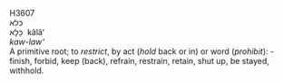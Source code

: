 <body>
  <p>H3607<br>  כּלא  <br> כָּלָא  ‎  kâlâ‘  <br><i>kaw-law‘ </i><br>A primitive root; to <i>restrict</i>, by act (<i>hold</i> back or in) or word (<i>prohibit</i>): - finish, forbid, keep (back), refrain, restrain, retain, shut up, be stayed, withhold.<br></p>
 </body>